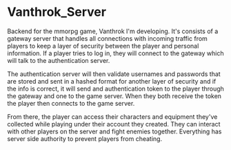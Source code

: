 # Vanthrok_Server
 Backend for the mmorpg game, Vanthrok I'm developing. It's consists of a gateway server that handles all connections with incoming traffic from players to keep a layer of security between the player and personal information. If a player tries to log in, they will connect to the gateway which will talk to the authentication server. 
 
The authentication server will then validate usernames and passwords that are stored and sent in a hashed format for another layer of security and if the info is correct, it will send and authentication token to the player through the gateway and one to the game server. When they both receive the token the player then connects to the game server.

From there, the player can access their characters and equipment they've collected while playing under their account they created. They can interact with other players on the server and fight enemies together. Everything has server side authority to prevent players from cheating.
